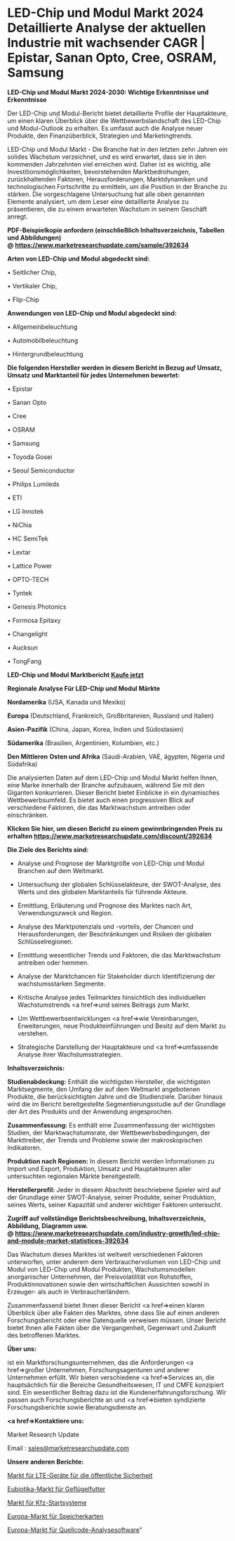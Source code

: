 # LED-Chip und Modul Markt 2024 Detaillierte Analyse der aktuellen Industrie mit wachsender CAGR | Epistar, Sanan Opto, Cree, OSRAM, Samsung

<strong>LED-Chip und Modul Markt 2024-2030: Wichtige Erkenntnisse und Erkenntnisse</strong>

Der LED-Chip und Modul-Bericht bietet detaillierte Profile der Hauptakteure, um einen klaren Überblick über die Wettbewerbslandschaft des LED-Chip und Modul-Outlook zu erhalten. Es umfasst auch die Analyse neuer Produkte, den Finanzüberblick, Strategien und Marketingtrends.

LED-Chip und Modul Markt - Die Branche hat in den letzten zehn Jahren ein solides Wachstum verzeichnet, und es wird erwartet, dass sie in den kommenden Jahrzehnten viel erreichen wird. Daher ist es wichtig, alle Investitionsmöglichkeiten, bevorstehenden Marktbedrohungen, zurückhaltenden Faktoren, Herausforderungen, Marktdynamiken und technologischen Fortschritte zu ermitteln, um die Position in der Branche zu stärken. Die vorgeschlagene Untersuchung hat alle oben genannten Elemente analysiert, um dem Leser eine detaillierte Analyse zu präsentieren, die zu einem erwarteten Wachstum in seinem Geschäft anregt.

<strong><b>PDF-Beispielkopie anfordern (einschließlich Inhaltsverzeichnis, Tabellen und Abbildungen) @ </b></strong><strong><a href=https://www.marketresearchupdate.com/sample/392634><strong>https://www.marketresearchupdate.com/sample/392634</u></a></strong></strong>

<strong>Arten von LED-Chip und Modul abgedeckt sind:</strong>

• Seitlicher Chip,

• Vertikaler Chip,

• Flip-Chip

<strong>Anwendungen von LED-Chip und Modul abgedeckt sind:</strong>

• Allgemeinbeleuchtung

• Automobilbeleuchtung

• Hintergrundbeleuchtung

<strong>Die folgenden Hersteller werden in diesem Bericht in Bezug auf Umsatz, Umsatz und Marktanteil für jedes Unternehmen bewertet:</strong>

• Epistar

• Sanan Opto

• Cree

• OSRAM

• Samsung

• Toyoda Gosei

• Seoul Semiconductor

• Philips Lumileds

• ETI

• LG Innotek

• NiChia

• HC SemiTek

• Lextar

• Lattice Power

• OPTO-TECH

• Tyntek

• Genesis Photonics

• Formosa Epitaxy

• Changelight

• Aucksun

• TongFang

<strong>LED-Chip und Modul Marktbericht <a href=https://www.marketresearchupdate.com/buynow/392634>Kaufe jetzt</a></strong>

<strong>Regionale Analyse Für LED-Chip und Modul Märkte</strong>

<strong>Nordamerika</strong> (USA, Kanada und Mexiko)

<strong>Europa</strong> (Deutschland, Frankreich, Großbritannien, Russland und Italien)

<strong>Asien-Pazifik</strong> (China, Japan, Korea, Indien und Südostasien)

<strong>Südamerika</strong> (Brasilien, Argentinien, Kolumbien, etc.)

<strong>Den Mittleren</strong> <strong>Osten und Afrika</strong> (Saudi-Arabien, VAE, ägypten, Nigeria und Südafrika)

Die analysierten Daten auf dem LED-Chip und Modul Markt helfen Ihnen, eine Marke innerhalb der Branche aufzubauen, während Sie mit den Giganten konkurrieren. Dieser Bericht bietet Einblicke in ein dynamisches Wettbewerbsumfeld. Es bietet auch einen progressiven Blick auf verschiedene Faktoren, die das Marktwachstum antreiben oder einschränken.

<strong>Klicken Sie hier, um diesen Bericht zu einem gewinnbringenden Preis zu erhalten
</strong><strong><a href=https://www.marketresearchupdate.com/discount/392634>https://www.marketresearchupdate.com/discount/392634</b></u></strong></a>

<strong>Die Ziele des Berichts sind:</strong>

- Analyse und Prognose der Marktgröße von LED-Chip und Modul Branchen auf dem Weltmarkt.

- Untersuchung der globalen Schlüsselakteure, der SWOT-Analyse, des Werts und des globalen Marktanteils für führende Akteure.

- Ermittlung, Erläuterung und Prognose des Marktes nach Art, Verwendungszweck und Region.

- Analyse des Marktpotenzials und -vorteils, der Chancen und Herausforderungen, der Beschränkungen und Risiken der globalen Schlüsselregionen.

- Ermittlung wesentlicher Trends und Faktoren, die das Marktwachstum antreiben oder hemmen.

- Analyse der Marktchancen für Stakeholder durch Identifizierung der wachstumsstarken Segmente.

- Kritische Analyse jedes Teilmarktes hinsichtlich des individuellen Wachstumstrends <a href=>und</a> seines Beitrags zum Markt.

- Um Wettbewerbsentwicklungen <a href=>wie</a> Vereinbarungen, Erweiterungen, neue Produkteinführungen und Besitz auf dem Markt zu verstehen.

- Strategische Darstellung der Hauptakteure und <a href=>umfas</a>sende Analyse ihrer Wachstumsstrategien.

<strong>Inhaltsverzeichnis:</strong>

<strong>Studienabdeckung:</strong> Enthält die wichtigsten Hersteller, die wichtigsten Marktsegmente, den Umfang der auf dem Weltmarkt angebotenen Produkte, die berücksichtigten Jahre und die Studienziele. Darüber hinaus wird die im Bericht bereitgestellte Segmentierungsstudie auf der Grundlage der Art des Produkts und der Anwendung angesprochen.

<strong>Zusammenfassung:</strong> Es enthält eine Zusammenfassung der wichtigsten Studien, der Marktwachstumsrate, der Wettbewerbsbedingungen, der Markttreiber, der Trends und Probleme sowie der makroskopischen Indikatoren.

<strong>Produktion nach Regionen:</strong> In diesem Bericht werden Informationen zu Import und Export, Produktion, Umsatz und Hauptakteuren aller untersuchten regionalen Märkte bereitgestellt.

<strong>Herstellerprofil:</strong> Jeder in diesem Abschnitt beschriebene Spieler wird auf der Grundlage einer SWOT-Analyse, seiner Produkte, seiner Produktion, seines Werts, seiner Kapazität und anderer wichtiger Faktoren untersucht.

<strong><b>Zugriff auf vollständige Berichtsbeschreibung, Inhaltsverzeichnis, Abbildung, Diagramm usw. @ </b></strong><strong><a href=https://www.marketresearchupdate.com/industry-growth/led-chip-and-module-market-statistices-392634>https://www.marketresearchupdate.com/industry-growth/led-chip-and-module-market-statistices-392634</a></strong>

Das Wachstum dieses Marktes ist weltweit verschiedenen Faktoren unterworfen, unter anderem dem Verbrauchervolumen von LED-Chip und Modul von LED-Chip und Modul Produkten, Wachstumsmodellen anorganischer Unternehmen, der Preisvolatilität von Rohstoffen, Produktinnovationen sowie den wirtschaftlichen Aussichten sowohl in Erzeuger- als auch in Verbraucherländern.

Zusammenfassend bietet Ihnen dieser Bericht <a href=>einen</a> klaren Überblick über alle Fakten des Marktes, ohne dass Sie auf einen anderen Forschungsbericht oder eine Datenquelle verweisen müssen. Unser Bericht bietet Ihnen alle Fakten über die Vergangenheit, Gegenwart und Zukunft des betroffenen Marktes.

<strong>Über uns:</strong>

 ist ein Marktforschungsunternehmen, das die Anforderungen <a href=>großer</a> Unternehmen, Forschungsagenturen und anderer Unternehmen erfüllt. Wir bieten verschiedene <a href=>Services</a> an, die hauptsächlich für die Bereiche Gesundheitswesen, IT und CMFE konzipiert sind. Ein wesentlicher Beitrag dazu ist die Kundenerfahrungsforschung. Wir passen auch Forschungsberichte an und <a href=>bieten</a> syndizierte Forschungsberichte sowie Beratungsdienste an.

<strong><a href=>Kontaktiere uns:</a></strong>

Market Research Update

Email : sales@marketresearchupdate.com

<strong>Unsere anderen Berichte:</strong>

<a href=https://www.linkedin.com/pulse/public-safety-lte-devices-market-has-huge-demand-worldwide>Markt für LTE-Geräte für die öffentliche Sicherheit</a>

<a href=https://www.linkedin.com/pulse/poultry-food-eubiotics-market-report-2023-top-company>Eubiotika-Markt für Geflügelfutter</a>

<a href=https://www.linkedin.com/pulse/automotive-starting-system-market-research-report>Markt für Kfz-Startsysteme</a>

<a href=https://www.linkedin.com/pulse/europe-memory-cards-market-analysis-outlooks>Europa-Markt für Speicherkarten</a>

<a href=https://www.linkedin.com/pulse/europe-source-code-analysis-software-market-6va2f/>Europa-Markt für Quellcode-Analysesoftware</a>"
